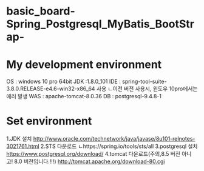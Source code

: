 # basic_board-Spring_Postgresql_MyBatis_BootStrap-

My development environment
=============
OS  : windows 10 pro 64bit
JDK :1.8.0_101
IDE : spring-tool-suite-3.8.0.RELEASE-e4.6-win32-x86_64 사용
ㄴ이전 버전 사용시, 윈도우 10pro에서는 에러 발생
WAS : apache-tomcat-8.0.36
DB  : postgresql-9.4.8-1

Set environment
=============
1.JDK 설치
<http://www.oracle.com/technetwork/java/javase/8u101-relnotes-3021761.html>
2.STS 다운로드
ㄴhttps://spring.io/tools/sts/all
3.postgresql 설치
<https://www.postgresql.org/download/>
4.tomcat 다운로드(주의,8.5 버전 아니고! 8.0 버전입니다.!!!)
<http://tomcat.apache.org/download-80.cgi>
